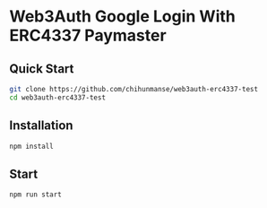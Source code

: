 <!-- @format -->

# Web3Auth Google Login With ERC4337 Paymaster

## Quick Start

```bash
git clone https://github.com/chihunmanse/web3auth-erc4337-test
cd web3auth-erc4337-test
```

## Installation

```bash
npm install
```

## Start

```bash
npm run start
```
